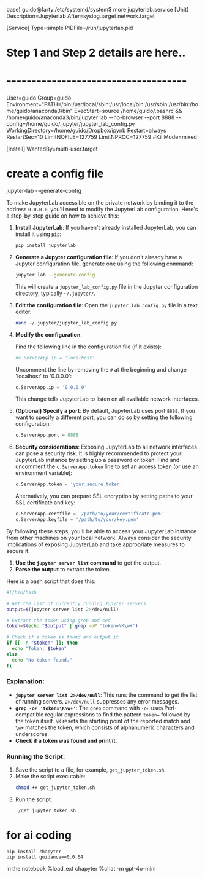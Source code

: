 base) guido@farty:/etc/systemd/system$ more jupyterlab.service 
[Unit]
Description=Jupyterlab
After=syslog.target network.target

[Service]
Type=simple
PIDFile=/run/jupyterlab.pid
# Step 1 and Step 2 details are here..
# ------------------------------------
User=guido
Group=guido
Environment="PATH=/bin:/usr/local/sbin:/usr/local/bin:/usr/sbin:/usr/bin:/home/guido/anaconda3/bin"
ExecStart=source /home/guido/.bashrc && /home/guido/anaconda3/bin/jupyter lab --no-browser --port 8888 --config=/home/guido/.jupyter/jupyter_lab_config.py
WorkingDirectory=/home/guido/Dropbox/ipynb
Restart=always
RestartSec=10
LimitNOFILE=127759
LimitNPROC=127759
#KillMode=mixed

[Install]
WantedBy=multi-user.target


# create a config file
jupyter-lab --generate-config


To make JupyterLab accessible on the private network by binding it to the address `0.0.0.0`, you'll need to modify the JupyterLab configuration. Here's a step-by-step guide on how to achieve this:

1. **Install JupyterLab**: If you haven't already installed JupyterLab, you can install it using `pip`:

    ```sh
    pip install jupyterlab
    ```

2. **Generate a Jupyter configuration file**: If you don't already have a Jupyter configuration file, generate one using the following command:

    ```sh
    jupyter lab --generate-config
    ```

    This will create a `jupyter_lab_config.py` file in the Jupyter configuration directory, typically `~/.jupyter/`.

3. **Edit the configuration file**: Open the `jupyter_lab_config.py` file in a text editor.

    ```sh
    nano ~/.jupyter/jupyter_lab_config.py
    ```

4. **Modify the configuration**:

    Find the following line in the configuration file (if it exists):

    ```python
    #c.ServerApp.ip = 'localhost'
    ```

    Uncomment the line by removing the `#` at the beginning and change 'localhost' to '0.0.0.0':

    ```python
    c.ServerApp.ip = '0.0.0.0'
    ```

    This change tells JupyterLab to listen on all available network interfaces.

5. **(Optional) Specify a port**: By default, JupyterLab uses port `8888`. If you want to specify a different port, you can do so by setting the following configuration:

    ```python
    c.ServerApp.port = 8888
    ```

6. **Security considerations**: Exposing JupyterLab to all network interfaces can pose a security risk. It is highly recommended to protect your JupyterLab instance by setting up a password or token. Find and uncomment the `c.ServerApp.token` line to set an access token (or use an environment variable):

    ```python
    c.ServerApp.token = 'your_secure_token'
    ```

    Alternatively, you can prepare SSL encryption by setting paths to your SSL certificate and key:

    ```python
    c.ServerApp.certfile = '/path/to/your/certificate.pem'
    c.ServerApp.keyfile = '/path/to/your/key.pem'
    ```

By following these steps, you'll be able to access your JupyterLab instance from other machines on your local network. Always consider the security implications of exposing JupyterLab and take appropriate measures to secure it.


1. **Use the `jupyter server list` command** to get the output.
2. **Parse the output** to extract the token.

Here is a bash script that does this:

```bash
#!/bin/bash

# Get the list of currently running Jupyter servers
output=$(jupyter server list 2>/dev/null)

# Extract the token using grep and sed
token=$(echo "$output" | grep -oP 'token=\K\w+')

# Check if a token is found and output it
if [[ -n "$token" ]]; then
  echo "Token: $token"
else
  echo "No token found."
fi
```

### Explanation:

- **`jupyter server list 2>/dev/null`**: This runs the command to get the list of running servers. `2>/dev/null` suppresses any error messages.
- **`grep -oP 'token=\K\w+'`**: The `grep` command with `-oP` uses Perl-compatible regular expressions to find the pattern `token=` followed by the token itself. `\K` resets the starting point of the reported match and `\w+` matches the token, which consists of alphanumeric characters and underscores.
- **Check if a token was found and print it**.

### Running the Script:

1. Save the script to a file, for example, `get_jupyter_token.sh`.
2. Make the script executable:
   ```bash
   chmod +x get_jupyter_token.sh
   ```
3. Run the script:
   ```bash
   ./get_jupyter_token.sh
   ```


# for ai coding

```
pip install chapyter
pip install guidance==0.0.64

```
in the notebook
%load_ext chapyter
%chat -m gpt-4o-mini

